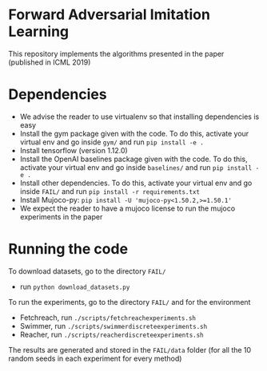 # Forward Adversarial Imitation Learning

This repository implements the algorithms presented in the paper (published in ICML 2019)

# Dependencies

* We advise the reader to use virtualenv so that installing dependencies is easy
* Install the gym package given with the code. To do this, activate your virtual env and go inside `gym/` and run `pip install -e .`
* Install tensorflow (version 1.12.0)
* Install the OpenAI baselines package given with the code. To do this, activate your virtual env and go inside `baselines/` and run `pip install -e .`
* Install other dependencies. To do this, activate your virtual env and go inside `FAIL/` and run `pip install -r requirements.txt`
* Install Mujoco-py: `pip install -U 'mujoco-py<1.50.2,>=1.50.1'`
* We expect the reader to have a mujoco license to run the mujoco experiments in the paper

# Running the code

To download datasets, go to the directory `FAIL/`
  * run `python download_datasets.py`

To run the experiments, go to the directory `FAIL/` and for the environment
  * Fetchreach, run `./scripts/fetchreachexperiments.sh`
  * Swimmer, run `./scripts/swimmerdiscreteexperiments.sh`
  * Reacher, run `./scripts/reacherdiscreteexperiments.sh`
  
The results are generated and stored in the `FAIL/data` folder (for all the 10 random seeds in each experiment for every method)
